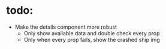 # todo:
- Make the details component more robust
  - Only show available data and double check every prop
  - Only when every prop fails, show the crashed ship img


